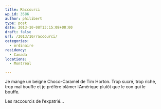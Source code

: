```yaml
---
title: Raccourci
wp_id: 3586
author: philibert
type: post
date: 2013-10-08T13:15:08+00:00
draft: false
url: /2013/10/raccourci/
categories:
  - ordinaire
residency:
  - Canada
locations:
  - Montréal

---
```

Je mange un beigne Choco-Caramel de Tim Horton. Trop sucré, trop riche, trop mal bouffe et je préfère blâmer l&rsquo;Amérique plutôt que le con qui le bouffe. 

Les raccourcis de l&rsquo;expatrié&#8230;